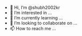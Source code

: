 - 👋 Hi, I’m @shubh2002kr
- 👀 I’m interested in ...
- 🌱 I’m currently learning ...
- 💞️ I’m looking to collaborate on ...
- 📫 How to reach me ...

<!---
shubh2002kr/shubh2002kr is a ✨ special ✨ repository because its `README.md` (this file) appears on your GitHub profile.
You can click the Preview link to take a look at your changes.
--->
